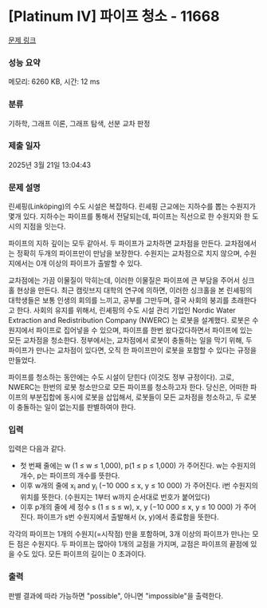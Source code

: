 # [Platinum IV] 파이프 청소 - 11668 

[문제 링크](https://www.acmicpc.net/problem/11668) 

### 성능 요약

메모리: 6260 KB, 시간: 12 ms

### 분류

기하학, 그래프 이론, 그래프 탐색, 선분 교차 판정

### 제출 일자

2025년 3월 21일 13:04:43

### 문제 설명

<p>린셰핑(Linköping)의 수도 시설은 복잡하다. 린셰핑 근교에는 지하수를 뽑는 수원지가 몇개 있다. 지하수는 파이프를 통해서 전달되는데, 파이프는 직선으로 한 수원지와 한 도시의 지점을 잇는다.</p>

<p>파이프의 지하 깊이는 모두 같아서. 두 파이프가 교차하면 교차점을 만든다. 교차점에서는 정확히 두개의 파이프만이 만남을 보장한다. 수원지는 교차점으로 치지 않으며, 수원지에서는 0개 이상의 파이프가 출발할 수 있다.</p>

<p>교차점에는 가끔 이물질이 막히는데, 이러한 이물질은 파이프에 큰 부담을 주어서 싱크홀 현상을 만든다. 최근 캠릿브지 대학의 연구에 의하면, 이러한 싱크홀을 본 린셰핑의 대학생들은 보통 인생의 회의를 느끼고, 공부를 그만두며, 결국 사회의 붕괴를 초래한다고 한다. 사회의 유지를 위해서, 린셰핑의 수도 시설 관리 기업인 Nordic Water Extraction and Redistribution Company (NWERC) 는 로봇을 설계했다. 로봇은 수원지에서 파이프로 집어넣을 수 있으며, 파이프를 한번 왔다갔다하면서 파이프에 있는 모든 교차점을 청소한다. 정부에서는, 교차점에서 로봇이 충돌하는 일을 막기 위해, 두 파이프가 만나는 교차점이 있다면, 오직 한 파이프만이 로봇을 포함할 수 있다는 규정을 만들었다.</p>

<p>파이프를 청소하는 동안에는 수도 시설이 닫힌다 (이것도 정부 규정이다). 고로, NWERC는 한번의 로봇 청소만으로 모든 파이프를 청소하고자 한다. 당신은, 어떠한 파이프의 부분집합에 동시에 로봇을 삽입해서, 로봇들이 모든 교차점을 청소하고, 두 로봇이 충돌하는 일이 없는지를 판별하여야 한다.</p>

### 입력 

 <p>입력은 다음과 같다.</p>

<ul>
	<li>첫 번째 줄에는 w (1 ≤ w ≤ 1,000), p(1 ≤ p ≤ 1,000) 가 주어진다. w는 수원지의 개수, p는 파이프의 개수를 뜻한다.</li>
	<li>이후 w개의 줄에 x<sub>i</sub> and y<sub>i</sub> (−10 000 ≤ x, y ≤ 10 000) 가 주어진다. i번 수원지의 위치를 뜻한다. (수원지는 1부터 w까지 순서대로 번호가 붙어있다)</li>
	<li>이후 p개의 줄에 세 정수 s (1 ≤ s ≤ w), x, y (−10 000 ≤ x, y ≤ 10 000) 가 주어진다. 파이프가 s번 수원지에서 출발해서 (x, y)에서 종료함을 뜻한다.</li>
</ul>

<p>각각의 파이프는 1개의 수원지(=시작점) 만을 포함하며, 3개 이상의 파이프가 만나는 모든 점은 수원지다. 두 파이프는 많아야 1개의 교점을 가지며, 교점은 파이프의 끝점에 있을 수도 있다. 모든 파이프의 길이는 0 초과이다.</p>

### 출력 

 <p>판별 결과에 따라 가능하면 "possible", 아니면 "impossible"을 출력한다.</p>

